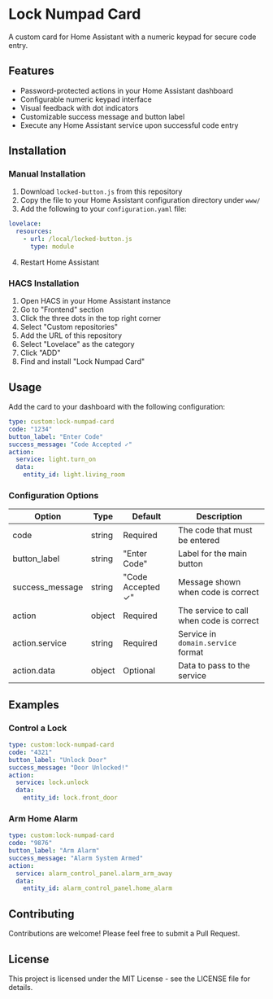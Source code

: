# Lock Numpad Card

A custom card for Home Assistant with a numeric keypad for secure code entry.

## Features

- Password-protected actions in your Home Assistant dashboard
- Configurable numeric keypad interface
- Visual feedback with dot indicators
- Customizable success message and button label
- Execute any Home Assistant service upon successful code entry

## Installation

### Manual Installation

1. Download `locked-button.js` from this repository
2. Copy the file to your Home Assistant configuration directory under `www/`
3. Add the following to your `configuration.yaml` file:

```yaml
lovelace:
  resources:
    - url: /local/locked-button.js
      type: module
```

4. Restart Home Assistant

### HACS Installation

1. Open HACS in your Home Assistant instance
2. Go to "Frontend" section
3. Click the three dots in the top right corner
4. Select "Custom repositories"
5. Add the URL of this repository
6. Select "Lovelace" as the category
7. Click "ADD"
8. Find and install "Lock Numpad Card"

## Usage

Add the card to your dashboard with the following configuration:

```yaml
type: custom:lock-numpad-card
code: "1234"
button_label: "Enter Code"
success_message: "Code Accepted ✓"
action:
  service: light.turn_on
  data:
    entity_id: light.living_room
```

### Configuration Options

| Option | Type | Default | Description |
|--------|------|---------|-------------|
| code | string | Required | The code that must be entered |
| button_label | string | "Enter Code" | Label for the main button |
| success_message | string | "Code Accepted ✓" | Message shown when code is correct |
| action | object | Required | The service to call when code is correct |
| action.service | string | Required | Service in `domain.service` format |
| action.data | object | Optional | Data to pass to the service |

## Examples

### Control a Lock

```yaml
type: custom:lock-numpad-card
code: "4321"
button_label: "Unlock Door"
success_message: "Door Unlocked!"
action:
  service: lock.unlock
  data:
    entity_id: lock.front_door
```

### Arm Home Alarm

```yaml
type: custom:lock-numpad-card
code: "9876"
button_label: "Arm Alarm"
success_message: "Alarm System Armed"
action:
  service: alarm_control_panel.alarm_arm_away
  data:
    entity_id: alarm_control_panel.home_alarm
```

## Contributing

Contributions are welcome! Please feel free to submit a Pull Request.

## License

This project is licensed under the MIT License - see the LICENSE file for details.